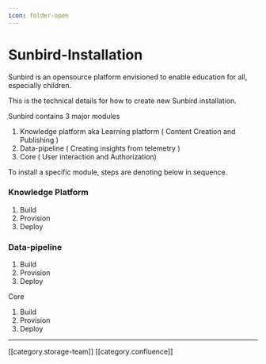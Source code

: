```yaml
---
icon: folder-open
---
```


# Sunbird-Installation

Sunbird is an opensource platform envisioned to enable education for all, especially children.

This is the technical details for how to create new Sunbird installation.

Sunbird contains 3 major modules

1. Knowledge platform aka Learning platform ( Content Creation and Publishing )
2. Data-pipeline ( Creating insights from telemetry )
3. Core ( User interaction and Authorization)

To install a specific module, steps are denoting below in sequence.

### Knowledge Platform

1. Build
2. Provision
3. Deploy

### Data-pipeline

1. Build
2. Provision
3. Deploy

Core

1. Build
2. Provision
3. Deploy

***

\[\[category.storage-team]] \[\[category.confluence]]
